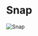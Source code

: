 # Snap

![Snap](https://github.com/claudioperez/opensees/blob/master/notebooks/IncrementalAnalysis/snap.gif)
